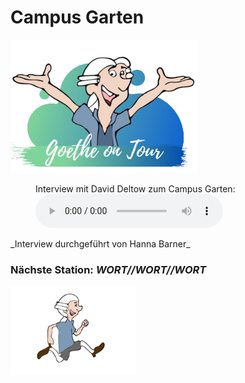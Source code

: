 # Campus Garten
<p class="aligncenter">
    <img src="Logo.png" alt="centered image" width="300" />
</p>
<figure>
    <figcaption>Interview mit David Deltow zum Campus Garten:</figcaption>
    <audio
        controls
        src="CampusGarten.mp3">
            Your browser does not support the
            <code>audio</code> element.
    </audio>
</figure>
_Interview durchgeführt von Hanna Barner_

### Nächste Station: _WORT//WORT//WORT_   
<img src="Pose2.svg" width="200">
